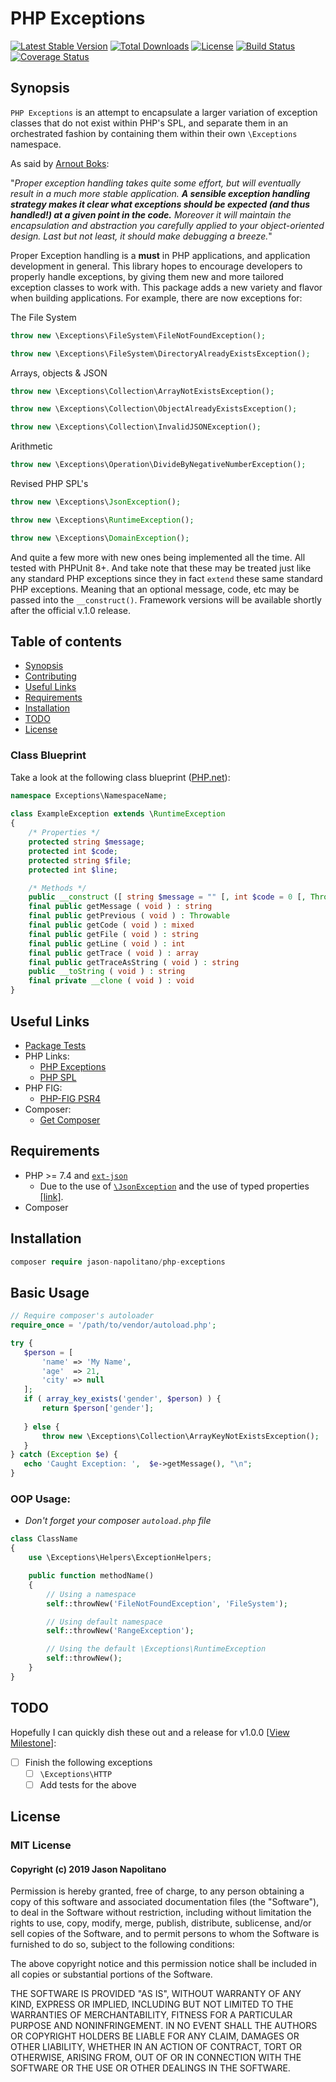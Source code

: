 # PHP Exceptions

[![Latest Stable Version](https://poser.pugx.org/jason-napolitano/php-exceptions/version)](https://packagist.org/packages/jason-napolitano/php-exceptions)
[![Total Downloads](https://poser.pugx.org/jason-napolitano/php-exceptions/downloads)](https://packagist.org/packages/jason-napolitano/php-exceptions)
[![License](https://poser.pugx.org/jason-napolitano/php-exceptions/license)](https://packagist.org/packages/jason-napolitano/php-exceptions)
[![Build Status](https://travis-ci.com/jason-napolitano/PHP-Exceptions.svg?branch=master)](https://travis-ci.com/jason-napolitano/PHP-Exceptions)
[![Coverage Status](https://coveralls.io/repos/github/jason-napolitano/PHP-Exceptions/badge.svg?branch=master)](https://coveralls.io/github/jason-napolitano/PHP-Exceptions?branch=development)

## Synopsis
`PHP Exceptions` is an attempt to encapsulate a larger variation of exception classes that do not exist 
within PHP's SPL, and separate them in an orchestrated fashion by containing them within their own 
`\Exceptions` namespace.

As said by [Arnout Boks](https://www.moxio.com/blog/34/best-practices-for-php-exception-handling):

"_Proper exception handling takes quite some effort, but will eventually result in a much more stable 
application. **A sensible exception handling strategy makes it clear what exceptions should be expected 
(and thus handled!) at a given point in the code.** Moreover it will maintain the encapsulation and 
abstraction you carefully applied to your object-oriented design. Last but not least, it should make 
debugging a breeze._"

Proper Exception handling is a **must** in PHP applications, and application development in general. 
This library hopes to encourage developers to properly handle exceptions, by giving them new and more 
tailored exception classes to work with. This package adds a new variety and flavor when
building applications. For example, there are now exceptions for:

The File System
```php
throw new \Exceptions\FileSystem\FileNotFoundException();
```
```php
throw new \Exceptions\FileSystem\DirectoryAlreadyExistsException();
```

Arrays, objects & JSON
```php
throw new \Exceptions\Collection\ArrayNotExistsException();
```
```php
throw new \Exceptions\Collection\ObjectAlreadyExistsException();
```
```php
throw new \Exceptions\Collection\InvalidJSONException();
```

Arithmetic
```php
throw new \Exceptions\Operation\DivideByNegativeNumberException();
```

Revised PHP SPL's
```php
throw new \Exceptions\JsonException();
```
```php
throw new \Exceptions\RuntimeException();
```
```php
throw new \Exceptions\DomainException();
```

And quite a few more with new ones being implemented all the time. All tested with PHPUnit 8+. And take 
note that these may be treated just like any standard PHP exceptions since they in fact `extend` these same
standard PHP exceptions. Meaning that an optional message, code, etc may be passed into the `__construct()`.
Framework versions will be available shortly after the official v.1.0 release.

## Table of contents
 - [Synopsis](https://github.com/jason-napolitano/PHP-Exceptions/blob/master/README.md#synopsis)
 - [Contributing](https://github.com/jason-napolitano/PHP-Exceptions/blob/master/CONTRIBUTING.md)
 - [Useful Links](https://github.com/jason-napolitano/PHP-Exceptions/blob/master/README.md#useful-links)
 - [Requirements](https://github.com/jason-napolitano/PHP-Exceptions/blob/master/README.md#requirements)
 - [Installation](https://github.com/jason-napolitano/PHP-Exceptions/blob/master/README.md#installation)
 - [TODO](https://github.com/jason-napolitano/PHP-Exceptions/blob/master/README.md#todo)
 - [License](https://github.com/jason-napolitano/PHP-Exceptions/blob/master/README.md#license)
 
### Class Blueprint
Take a look at the following class blueprint ([PHP.net](https://www.php.net/manual/en/class.exception.php)):

```php
namespace Exceptions\NamespaceName;
    
class ExampleException extends \RuntimeException
{
    /* Properties */
    protected string $message;
    protected int $code;
    protected string $file;
    protected int $line;

    /* Methods */
    public __construct ([ string $message = "" [, int $code = 0 [, Throwable $previous = NULL ]]] )
    final public getMessage ( void ) : string
    final public getPrevious ( void ) : Throwable
    final public getCode ( void ) : mixed
    final public getFile ( void ) : string
    final public getLine ( void ) : int
    final public getTrace ( void ) : array
    final public getTraceAsString ( void ) : string
    public __toString ( void ) : string
    final private __clone ( void ) : void
}

```

## Useful Links
 - [Package Tests](https://github.com/jason-napolitano/PHP-Exceptions/tree/master/tests)
 - PHP Links:
   - [PHP Exceptions](https://www.php.net/manual/en/language.exceptions.php)
   - [PHP SPL](https://www.php.net/manual/en/spl.exceptions.php)
 - PHP FIG:
   - [PHP-FIG PSR4](https://www.php-fig.org/psr/psr-4/)
 - Composer:
   - [Get Composer](https://getcomposer.org/)
   
 ## Requirements
  - PHP >= 7.4 and [`ext-json`](https://www.php.net/manual/en/book.json.php)
    - Due to the use of [`\JsonException`](https://www.php.net/manual/en/class.jsonexception.php) and the use of typed properties [[link]](https://www.php.net/manual/en/migration74.new-features.php).
  - Composer
 
 ## Installation
 ```php
 composer require jason-napolitano/php-exceptions
 ```
 
 ## Basic Usage
 ```php
// Require composer's autoloader
require_once = '/path/to/vendor/autoload.php';
 
try {
	$person = [
		'name' => 'My Name',
		'age'  => 21,
		'city' => null
	];
	if ( array_key_exists('gender', $person) ) {
	    return $person['gender'];
	    
	} else {
		throw new \Exceptions\Collection\ArrayKeyNotExistsException();
	}
} catch (Exception $e) {
	echo 'Caught Exception: ',  $e->getMessage(), "\n";
}
```

### OOP Usage:
 * _Don't forget your composer `autoload.php` file_
```php
class ClassName
{
    use \Exceptions\Helpers\ExceptionHelpers;

    public function methodName()
    {
        // Using a namespace
        self::throwNew('FileNotFoundException', 'FileSystem');

        // Using default namespace
        self::throwNew('RangeException');

        // Using the default \Exceptions\RuntimeException
        self::throwNew();
    }
}
```

## TODO
Hopefully I can quickly dish these out and a release for v1.0.0 [[View Milestone](https://github.com/jason-napolitano/PHP-Exceptions/milestone/1)]:
    
  - [ ] Finish the following exceptions
    - [ ] `\Exceptions\HTTP`
    - [ ] Add tests for the above

 ## License
 ### MIT License
 
 #### Copyright (c) 2019 Jason Napolitano
 
 Permission is hereby granted, free of charge, to any person obtaining a copy
 of this software and associated documentation files (the "Software"), to deal
 in the Software without restriction, including without limitation the rights
 to use, copy, modify, merge, publish, distribute, sublicense, and/or sell
 copies of the Software, and to permit persons to whom the Software is
 furnished to do so, subject to the following conditions:
 
 The above copyright notice and this permission notice shall be included in all
 copies or substantial portions of the Software.
 
 THE SOFTWARE IS PROVIDED "AS IS", WITHOUT WARRANTY OF ANY KIND, EXPRESS OR
 IMPLIED, INCLUDING BUT NOT LIMITED TO THE WARRANTIES OF MERCHANTABILITY,
 FITNESS FOR A PARTICULAR PURPOSE AND NONINFRINGEMENT. IN NO EVENT SHALL THE
 AUTHORS OR COPYRIGHT HOLDERS BE LIABLE FOR ANY CLAIM, DAMAGES OR OTHER
 LIABILITY, WHETHER IN AN ACTION OF CONTRACT, TORT OR OTHERWISE, ARISING FROM,
 OUT OF OR IN CONNECTION WITH THE SOFTWARE OR THE USE OR OTHER DEALINGS IN THE
 SOFTWARE.
